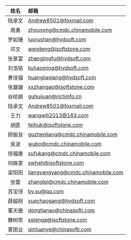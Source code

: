 | 姓名 | 邮箱 |
| :-: | :- |
| 陆承文 |  Andrew8501@foxmail.com |
| 周勇 | zhouyong@cmdc.chinamobile.com |
| 罗如珊 | luorushan@hydsoft.com |
| 邓文 | wendeng@isoftstone.com |
| 张景富 | zhangjingfu@hydsoft.com |
| 刘浩铭 | liuhaoming@hydsoft.com |
| 黄佳强 | huangjiaqiang@hydsoft.com |
| 张雄雄 | xxzhangap@isoftstone.com |
| 谷绘娟 | guhuijuan@richinfo.cn |
| 陆承文 | Andrew8501@foxmail.com |
| 王力 | wangwlli2013@163.com |
| 胡匪 | feihuk@isoftstone.com |
| 顾振良 | guzhenliang@cmdc.chinamobile.com |
| 吴波 | wubo@cmdc.chinamobile.com |
| 徐福康 |xufukang@cmdc.chinamobile.com |
| 何姝雯 | swheh@isoftstone.com |
| 梁阳阳 | liangyangyang@cmdc.chinamobile.com |
| 张雷 | zhanglei@cmdc.chinamobile.com |
| 苏宝伢 | by.su@qq.com |
| 薛超刚 | xuechaogang@hydsoft.com |
| 董天傲 | dongtianao@chinasofti.com |
| 滕树思 | sstenga@isoftstone.com |
| 覃团业 | qintuanye@chinasofti.com |